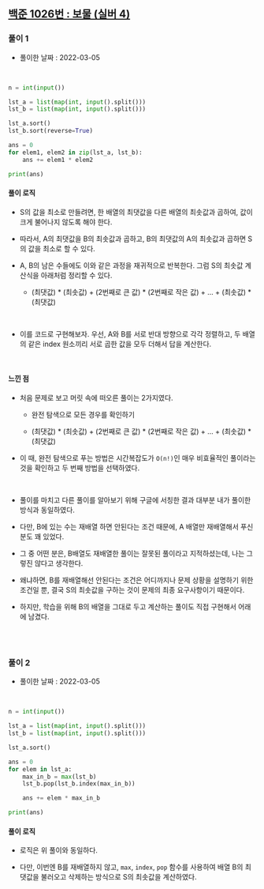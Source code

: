 ## <a href="https://www.acmicpc.net/problem/1026">백준 1026번 : 보물 (실버 4)</a>

### 풀이 1

- 풀이한 날짜 : 2022-03-05

<br/>

```python
n = int(input())

lst_a = list(map(int, input().split()))
lst_b = list(map(int, input().split()))

lst_a.sort()
lst_b.sort(reverse=True)

ans = 0
for elem1, elem2 in zip(lst_a, lst_b):
    ans += elem1 * elem2

print(ans)
```

#### 풀이 로직

- S의 값을 최소로 만들려면, 한 배열의 최댓값을 다른 배열의 최솟값과 곱하여, 값이 크게 불어나지 않도록 해야 한다.

- 따라서, A의 최댓값을 B의 최솟값과 곱하고, B의 최댓값의 A의 최솟값과 곱하면 S의 값을 최소로 할 수 있다.

- A, B의 남은 수들에도 이와 같은 과정을 재귀적으로 반복한다. 그럼 S의 최솟값 계산식을 아래처럼 정리할 수 있다.

    - (최댓값) * (최솟값) + (2번째로 큰 값) * (2번째로 작은 값) + ... + (최솟값) * (최댓값)

<br/>

- 이를 코드로 구현해보자. 우선, A와 B를 서로 반대 방향으로 각각 정렬하고, 두 배열의 같은 index 원소끼리 서로 곱한 값을 모두 더해서 답을 계산한다.

<br/>

#### 느낀 점

- 처음 문제로 보고 머릿 속에 떠오른 풀이는 2가지였다.

    - 완전 탐색으로 모든 경우를 확인하기

    - (최댓값) * (최솟값) + (2번째로 큰 값) * (2번째로 작은 값) + ... + (최솟값) * (최댓값)

- 이 때, 완전 탐색으로 푸는 방법은 시간복잡도가 <code>O(n!)</code>인 매우 비효율적인 풀이라는 것을 확인하고 두 번째 방법을 선택하였다.

<br/>

- 풀이를 마치고 다른 풀이를 알아보기 위해 구글에 서칭한 결과 대부분 내가 풀이한 방식과 동일하였다.

- 다만, B에 있는 수는 재배열 하면 안된다는 조건 때문에, A 배열만 재배열해서 푸신 분도 꽤 있었다.

- 그 중 어떤 분은, B배열도 재배열한 풀이는 잘못된 풀이라고 지적하셨는데, 나는 그렇진 않다고 생각한다.

- 왜냐하면, B를 재배열해선 안된다는 조건은 어디까지나 문제 상황을 설명하기 위한 조건일 뿐, 결국 S의 최솟값을 구하는 것이 문제의 최종 요구사항이기 때문이다.

- 하지만, 학습을 위해 B의 배열을 그대로 두고 계산하는 풀이도 직접 구현해서 어래에 남겼다.

<br/><br/>

### 풀이 2

- 풀이한 날짜 : 2022-03-05

<br/>

```python
n = int(input())

lst_a = list(map(int, input().split()))
lst_b = list(map(int, input().split()))

lst_a.sort()

ans = 0
for elem in lst_a:
    max_in_b = max(lst_b)
    lst_b.pop(lst_b.index(max_in_b))

    ans += elem * max_in_b

print(ans)
```

#### 풀이 로직

- 로직은 위 풀이와 동일하다.

- 다만, 이번엔 B를 재배열하지 않고, <code>max</code>, <code>index</code>, <code>pop</code> 함수를 사용하여 배열 B의 최댓값을 불러오고 삭제하는 방식으로 S의 최솟값을 계산하였다.